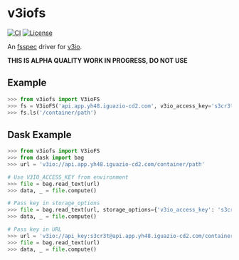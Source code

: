 # v3iofs

[![CI](https://github.com/353solutions/v3iofs/workflows/CI/badge.svg)](https://github.com/353solutions/v3iofs/actions?query=workflow%3ACI)
[![License](https://img.shields.io/badge/License-Apache%202.0-blue.svg)](https://opensource.org/licenses/Apache-2.0)


An [fsspec][fsspec] driver for [v3io][v3io].

**THIS IS ALPHA QUALITY WORK IN PROGRESS, DO NOT USE**

## Example

```python
>>> from v3iofs import V3ioFS
>>> fs = V3ioFS('api.app.yh48.iguazio-cd2.com', v3io_access_key='s3cr3t')
>>> fs.ls('/container/path')
```

## Dask Example

```python
>>> from v3iofs import V3ioFS
>>> from dask import bag
>>> url = 'v3io://api.app.yh48.iguazio-cd2.com/container/path'

# Use V3IO_ACCESS_KEY from environment
>>> file = bag.read_text(url)
>>> data, _ = file.compute()

# Pass key in storage_options
>>> file = bag.read_text(url, storage_options={'v3io_access_key': 's3cr3t'})
>>> data, _ = file.compute()

# Pass key in URL
>>> url = 'v3io://api_key:s3cr3t@api.app.yh48.iguazio-cd2.com/container/path'
>>> file = bag.read_text(url)
>>> data, _ = file.compute()
```


[fsspec]: (https://filesystem-spec.readthedocs.io)
[v3io]: https://www.iguazio.com/docs/tutorials/latest-release/getting-started/containers/
